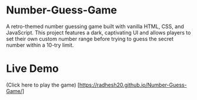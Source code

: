 # Number-Guess-Game
A retro-themed number guessing game built with vanilla HTML, CSS, and JavaScript. This project features a dark, captivating UI and allows players to set their own custom number range before trying to guess the secret number within a 10-try limit.

# Live Demo
(Click here to play the game) [https://radhesh20.github.io/Number-Guess-Game/]
